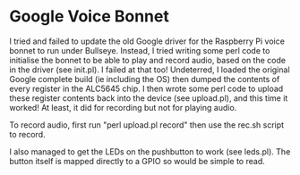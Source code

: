 # Google Voice Bonnet

I tried and failed to update the old Google driver for the Raspberry Pi voice bonnet to run under Bullseye. Instead, I tried writing some perl code to initialise the bonnet to be able to play and record audio, based on the code in the driver (see init.pl). I failed at that too! Undeterred, I loaded the original Google complete build (ie including the OS) then dumped the contents of every register in the ALC5645 chip. I then wrote some perl code to upload these register contents back into the device (see upload.pl), and this time it worked! At least, it did for recording but not for playing audio.

To record audio, first run "perl upload.pl record" then use the rec.sh script to record.

I also managed to get the LEDs on the pushbutton to work (see leds.pl). The button itself is mapped directly to a GPIO so would be simple to read. 

